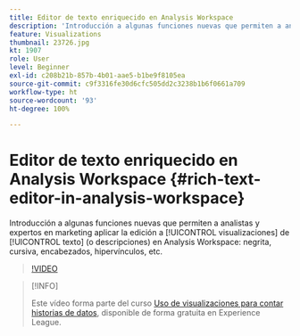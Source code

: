 ```yaml
---
title: Editor de texto enriquecido en Analysis Workspace
description: 'Introducción a algunas funciones nuevas que permiten a analistas y expertos en marketing aplicar la edición a visualizaciones de texto (o descripciones) en Analysis Workspace: negrita, cursiva, encabezados, hipervínculos, etc.'
feature: Visualizations
thumbnail: 23726.jpg
kt: 1907
role: User
level: Beginner
exl-id: c208b21b-857b-4b01-aae5-b1be9f8105ea
source-git-commit: c9f3316fe30d6cfc505dd2c3238b1b6f0661a709
workflow-type: ht
source-wordcount: '93'
ht-degree: 100%

---
```


# Editor de texto enriquecido en Analysis Workspace {#rich-text-editor-in-analysis-workspace}

Introducción a algunas funciones nuevas que permiten a analistas y expertos en marketing aplicar la edición a [!UICONTROL visualizaciones] de [!UICONTROL texto] (o descripciones) en Analysis Workspace: negrita, cursiva, encabezados, hipervínculos, etc.

>[!VIDEO](https://video.tv.adobe.com/v/23726/?quality=12)

>[!INFO]
>
> Este vídeo forma parte del curso [Uso de visualizaciones para contar historias de datos](https://experienceleague.adobe.com/?recommended=Analytics-U-1-2021.1.visualizations&amp;lang=es), disponible de forma gratuita en Experience League.
